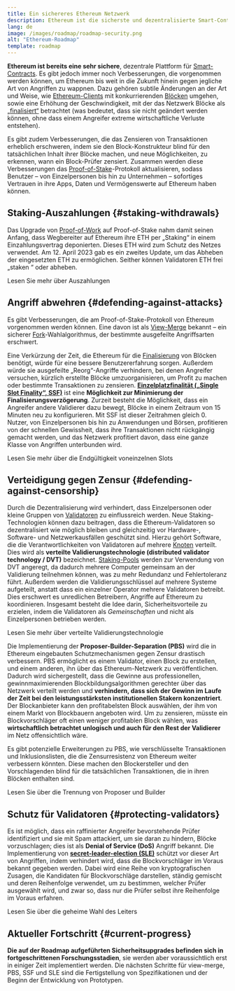 ```yaml
---
title: Ein sichereres Ethereum Netzwerk
description: Ethereum ist die sicherste und dezentralisierte Smart-Contract-Plattform, die es gibt. Es gibt jedoch immer noch Verbesserungen, die vorgenommen werden können, um Ethereum bis weit in die Zukunft hinein gegen jegliche Art von Angriffen zu wappnen.
lang: de
image: /images/roadmap/roadmap-security.png
alt: "Ethereum-Roadmap"
template: roadmap
---
```


**Ethereum ist bereits eine sehr sichere**, dezentrale Plattform für [Smart-Contracts](/glossary/#smart-contract). Es gibt jedoch immer noch Verbesserungen, die vorgenommen werden können, um Ethereum bis weit in die Zukunft hinein gegen jegliche Art von Angriffen zu wappnen. Dazu gehören subtile Änderungen an der Art und Weise, wie [Ethereum-Clients](/glossary/#consensus-client) mit konkurrierenden [Blöcken](/glossary/#block) umgehen, sowie eine Erhöhung der Geschwindigkeit, mit der das Netzwerk Blöcke als [„finalisiert“](/developers/docs/consensus-mechanisms/pos/#finality) betrachtet (was bedeutet, dass sie nicht geändert werden können, ohne dass einem Angreifer extreme wirtschaftliche Verluste entstehen).

Es gibt zudem Verbesserungen, die das Zensieren von Transaktionen erheblich erschweren, indem sie den Block-Konstrukteur blind für den tatsächlichen Inhalt ihrer Blöcke machen, und neue Möglichkeiten, zu erkennen, wann ein Block-Prüfer zensiert. Zusammen werden diese Verbesserungen das [Proof-of-Stake](/glossary/#pos)-Protokoll aktualisieren, sodass Benutzer – von Einzelpersonen bis hin zu Unternehmen – sofortiges Vertrauen in ihre Apps, Daten und Vermögenswerte auf Ethereum haben können.

## Staking-Auszahlungen {#staking-withdrawals}

Das Upgrade von [Proof-of-Work](/glossary/#pow) auf Proof-of-Stake nahm damit seinen Anfang, dass Wegbereiter auf Ethereum ihre ETH per „Staking“ in einem Einzahlungsvertrag deponierten. Dieses ETH wird zum Schutz des Netzes verwendet. Am 12. April 2023 gab es ein zweites Update, um das Abheben der eingesetzten ETH zu ermöglichen. Seither können Validatoren ETH frei „staken “ oder abheben.

<ButtonLink variant="outline-color" href="/staking/withdrawals/">Lesen Sie mehr über Auszahlungen</ButtonLink>

## Angriff abwehren {#defending-against-attacks}

Es gibt Verbesserungen, die am Proof-of-Stake-Protokoll von Ethereum vorgenommen werden können. Eine davon ist als [View-Merge](https://ethresear.ch/t/view-merge-as-a-replacement-for-proposer-boost/13739) bekannt – ein sicherer [Fork](/glossary/#fork)-Wahlalgorithmus, der bestimmte ausgefeilte Angriffsarten erschwert.

Eine Verkürzung der Zeit, die Ethereum für die [Finalisierung](/glossary/#finality) von Blöcken benötigt, würde für eine bessere Benutzererfahrung sorgen. Außerdem würde sie ausgefeilte „Reorg“-Angriffe verhindern, bei denen Angreifer versuchen, kürzlich erstellte Blöcke umzuorganisieren, um Profit zu machen oder bestimmte Transaktionen zu zensieren. [**Einzelplatzfinalität („Single Slot Finality“, SSF)**](/roadmap/single-slot-finality/) ist eine **Möglichkeit zur Minimierung der Finalisierungsverzögerung**. Zurzeit besteht die Möglichkeit, dass ein Angreifer andere Validierer dazu bewegt, Blöcke in einem Zeitraum von 15 Minuten neu zu konfigurieren. Mit SSF ist dieser Zeitrahmen gleich 0. Nutzer, von Einzelpersonen bis hin zu Anwendungen und Börsen, profitieren von der schnellen Gewissheit, dass ihre Transaktionen nicht rückgängig gemacht werden, und das Netzwerk profitiert davon, dass eine ganze Klasse von Angriffen unterbunden wird.

<ButtonLink variant="outline-color" href="/roadmap/single-slot-finality/">Lesen Sie mehr über die Endgültigkeit voneinzelnen Slots</ButtonLink>

## Verteidigung gegen Zensur {#defending-against-censorship}

Durch die Dezentralisierung wird verhindert, dass Einzelpersonen oder kleine Gruppen von [Validatoren](/glossary/#validator) zu einflussreich werden. Neue Staking-Technologien können dazu beitragen, dass die Ethereum-Validatoren so dezentralisiert wie möglich bleiben und gleichzeitig vor Hardware-, Software- und Netzwerkausfällen geschützt sind. Hierzu gehört Software, die die Verantwortlichkeiten von Validatoren auf mehrere [Knoten](/glossary/#node) verteilt. Dies wird als **verteilte Validierungstechnologie (distributed validator technology / DVT)** bezeichnet. [Staking-Pools](/glossary/#staking-pool) werden zur Verwendung von DVT angeregt, da dadurch mehrere Computer gemeinsam an der Validierung teilnehmen können, was zu mehr Redundanz und Fehlertoleranz führt. Außerdem werden die Validierungsschlüssel auf mehrere Systeme aufgeteilt, anstatt dass ein einzelner Operator mehrere Validatoren betreibt. Dies erschwert es unredlichen Betreibern, Angriffe auf Ethereum zu koordinieren. Insgesamt besteht die Idee darin, Sicherheitsvorteile zu erzielen, indem die Validatoren als _Gemeinschaften_ und nicht als Einzelpersonen betrieben werden.

<ButtonLink variant="outline-color" href="/staking/dvt/">Lesen Sie mehr über verteilte Validierungstechnologie</ButtonLink>

Die Implementierung der **Proposer-Builder-Separation (PBS)** wird die in Ethereum eingebauten Schutzmechanismen gegen Zensur drastisch verbessern. PBS ermöglicht es einem Validator, einen Block zu erstellen, und einem anderen, ihn über das Ethereum-Netzwerk zu veröffentlichen. Dadurch wird sichergestellt, dass die Gewinne aus professionellen, gewinnmaximierenden Blockbildungsalgorithmen gerechter über das Netzwerk verteilt werden und **verhindern, dass sich der Gewinn im Laufe der Zeit bei den leistungsstärksten institutionellen Stakern konzentriert**. Der Blockanbieter kann den profitabelsten Block auswählen, der ihm von einem Markt von Blockbauern angeboten wird. Um zu zensieren, müsste ein Blockvorschläger oft einen weniger profitablen Block wählen, was **wirtschaftlich betrachtet unlogisch und auch für den Rest der Validierer** im Netz offensichtlich wäre.

Es gibt potenzielle Erweiterungen zu PBS, wie verschlüsselte Transaktionen und Inklusionslisten, die die Zensurresistenz von Ethereum weiter verbessern könnten. Diese machen den Blockersteller und den Vorschlagenden blind für die tatsächlichen Transaktionen, die in ihren Blöcken enthalten sind.

<ButtonLink variant="outline-color" href="/roadmap/pbs/">Lesen Sie über die Trennung von Proposer und Builder</ButtonLink>

## Schutz für Validatoren {#protecting-validators}

Es ist möglich, dass ein raffinierter Angreifer bevorstehende Prüfer identifiziert und sie mit Spam attackiert, um sie daran zu hindern, Blöcke vorzuschlagen; dies ist als **Denial of Service (DoS)** Angriff bekannt. Die Implementierung von [**secret-leader-election (SLE)**](/roadmap/secret-leader-election) schützt vor dieser Art von Angriffen, indem verhindert wird, dass die Blockvorschläger im Voraus bekannt gegeben werden. Dabei wird eine Reihe von kryptografischen Zusagen, die Kandidaten für Blockvorschläge darstellen, ständig gemischt und deren Reihenfolge verwendet, um zu bestimmen, welcher Prüfer ausgewählt wird, und zwar so, dass nur die Prüfer selbst ihre Reihenfolge im Voraus erfahren.

<ButtonLink variant="outline-color" href="/roadmap/secret-leader-election">Lesen Sie über die geheime Wahl des Leiters</ButtonLink>

## Aktueller Fortschritt {#current-progress}

**Die auf der Roadmap aufgeführten Sicherheitsupgrades befinden sich in fortgeschrittenen Forschungsstadien**, sie werden aber voraussichtlich erst in einiger Zeit implementiert werden. Die nächsten Schritte für view-merge, PBS, SSF und SLE sind die Fertigstellung von Spezifikationen und der Beginn der Entwicklung von Prototypen.
